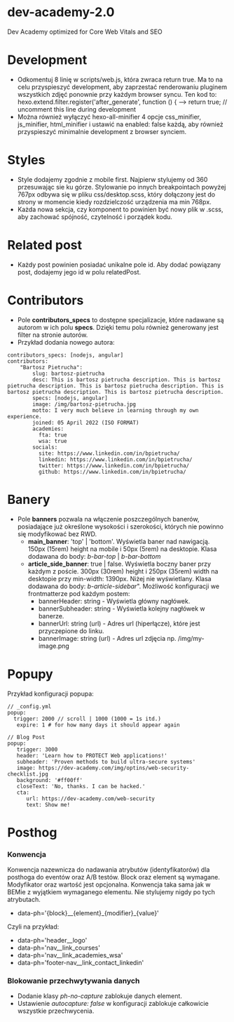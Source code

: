 # dev-academy-2.0
Dev Academy optimized for Core Web Vitals and SEO

# Development
- Odkomentuj 8 linię w scripts/web.js, która zwraca return true. Ma to na celu przyspieszyć development, aby zaprzestać renderowaniu pluginem wszystkich zdjęć ponownie przy każdym browser syncu.
Ten kod to: 
hexo.extend.filter.register('after_generate', function () {
-->  return true; // uncomment this line during development
- Można również wyłączyć hexo-all-minifier 4 opcje css_minifier, js_minifier, html_minifier i ustawić na enabled: false każdą, aby również przyspieszyć minimalnie development z browser synciem.
  
# Styles
- Style dodajemy zgodnie z mobile first. Najpierw stylujemy od 360 przesuwając sie ku górze. Stylowanie po innych breakpointach powyżej 767px odbywa się w pliku css/desktop.scss, który dołączony jest do strony w momencie kiedy rozdzielczość urządzenia ma min 768px.
- Każda nowa sekcja, czy komponent to powinien być nowy plik w .scss, aby zachować spójność, czytelność i porządek kodu.

# Related post
- Każdy post powinien posiadać unikalne pole id. Aby dodać powiązany post, dodajemy jego id w polu relatedPost.

# Contributors
- Pole **contributors_specs** to dostępne specjalizacje, które nadawane są autorom w ich polu **specs**. Dzięki temu polu również generowany jest filter na stronie autorów.
- Przykład dodania nowego autora:
```
contributors_specs: [nodejs, angular]
contributors:
    "Bartosz Pietrucha":
        slug: bartosz-pietrucha
        desc: This is bartosz pietrucha description. This is bartosz pietrucha description. This is bartosz pietrucha description. This is bartosz pietrucha description. This is bartosz pietrucha description.
        specs: [nodejs, angular]
        image: /img/bartosz-pietrucha.jpg
        motto: I very much believe in learning through my own experience.
        joined: 05 April 2022 (ISO FORMAT)
        academies:
          fta: true
          wsa: true
        socials:
          site: https://www.linkedin.com/in/bpietrucha/
          linkedin: https://www.linkedin.com/in/bpietrucha/
          twitter: https://www.linkedin.com/in/bpietrucha/
          github: https://www.linkedin.com/in/bpietrucha/
```

# Banery
- Pole **banners** pozwala na włączenie poszczególnych banerów, posiadające już określone wysokości i szerokości, których nie powinno się modyfikować bez RWD.
  - **main_banner**: 'top' | 'bottom'. Wyświetla baner nad nawigacją. 150px (15rem) height na mobile i 50px (5rem) na desktopie. Klasa dodawana do body: *b-bar-top* | *b-bar-bottom*
  - **article_side_banner**: true | false. Wyświetla boczny baner przy każdym z poście. 300px (30rem) height i 250px (35rem) width na desktopie przy min-width: 1390px. Niżej nie wyświetlany. Klasa dodawana do body: *b-article-sidebar*". Możliwość konfiguracji we frontmatterze pod każdym postem:
    - bannerHeader: string - Wyświetla główny nagłówek.
    - bannerSubheader: string - Wyświetla kolejny nagłówek w banerze.
    - bannerUrl: string (url) - Adres url (hiperłącze), które jest przyczepione do linku.
    - bannerImage: string (url) - Adres url zdjęcia np. /img/my-image.png

# Popupy
Przykład konfiguracji popupa:
```
// _config.yml
popup:
  trigger: 2000 // scroll | 1000 (1000 = 1s itd.)
   expire: 1 # for how many days it should appear again
    
// Blog Post
popup:
   trigger: 3000 
   header: 'Learn how to PROTECT Web applications!'
   subheader: 'Proven methods to build ultra-secure systems'
   image: https://dev-academy.com/img/optins/web-security-checklist.jpg
   background: '#ff00ff'
   closeText: 'No, thanks. I can be hacked.'
   cta:
      url: https://dev-academy.com/web-security
      text: Show me!
```

# Posthog
### Konwencja
Konwencja nazewnicza do nadawania atrybutów (identyfikatorów) dla posthoga do eventów oraz A/B testów. Block oraz element są wymagane. Modyfikator oraz wartość jest opcjonalna. Konwencja taka sama jak w BEMie z wyjątkiem wymaganego elementu. Nie stylujemy nigdy po tych atrybutach.
- data-ph='{block}__{element}\_{modifier}_{value}'

Czyli na przykład:
- data-ph='header__logo'
- data-ph='nav__link_courses'
- data-ph='nav__link_academies_wsa'
- data-ph='footer-nav__link_contact_linkedin'

### Blokowanie przechwytywania danych
- Dodanie klasy *ph-no-capture* zablokuje danych element.
- Ustawienie *autocapture: false* w konfiguracji zablokuje całkowicie wszystkie przechwycenia.